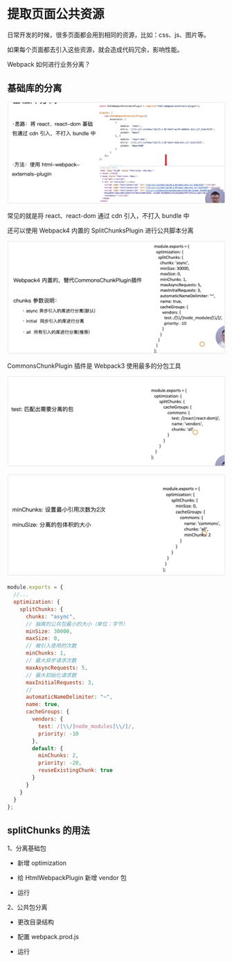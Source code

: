 # 提取页面公共资源

日常开发的时候，很多页面都会用到相同的资源，比如：css、js、图片等。

如果每个页面都去引入这些资源，就会造成代码冗余，影响性能。

Webpack 如何进行业务分离？

## 基础库的分离

![](../README_files/iShot_2023-08-03_10.16.03.png)

常见的就是将 react、react-dom 通过 cdn 引入，不打入 bundle 中

还可以使用 Webpack4 内置的 SplitChunksPlugin 进行公共脚本分离

![](../README_files/iShot_2023-08-03_10.20.51.png)

CommonsChunkPlugin 插件是 Webpack3 使用最多的分包工具

![](../README_files/iShot_2023-08-03_10.44.50.png)

![](../README_files/iShot_2023-08-03_10.45.02.png)

```js
module.exports = {
  //...
  optimization: {
    splitChunks: {
      chunks: "async",
      // 抽离的公共包最小的大小（单位：字节）
      minSize: 30000,
      maxSize: 0,
      // 被引入使用的次数
      minChunks: 1,
      // 最大异步请求次数
      maxAsyncRequests: 5,
      // 最大初始化请求数
      maxInitialRequests: 3,
      // 
      automaticNameDelimiter: "~",
      name: true,
      cacheGroups: {
        vendors: {
          test: /[\\/]node_modules[\\/]/,
          priority: -10
        },
        default: {
          minChunks: 2,
          priority: -20,
          reuseExistingChunk: true
        }
      }
    }
  }
};
```

## splitChunks 的用法

1、分离基础包

- 新增 optimization 

- 给 HtmlWebpackPlugin 新增 vendor 包

- 运行

2、公共包分离

- 更改目录结构

- 配置 webpack.prod.js

- 运行

